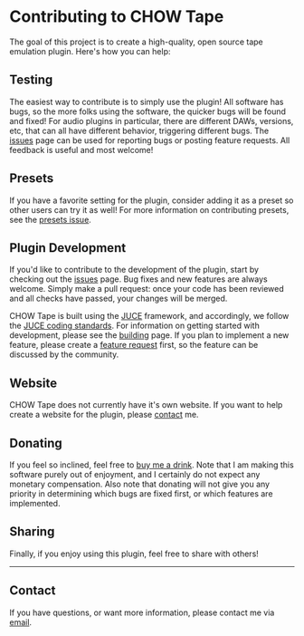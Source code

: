 # Contributing to CHOW Tape

The goal of this project is to create a high-quality,
open source tape emulation plugin. Here's how you can
help:


## Testing

The easiest way to contribute is to simply use the plugin!
All software has bugs, so the more folks using the software,
the quicker bugs will be found and fixed! For audio plugins
in particular, there are different DAWs, versions, etc,
that can all have different behavior, triggering different bugs. The
[issues](https://github.com/jatinchowdhury18/AnalogTapeModel/issues)
page can be used for reporting bugs or posting feature requests.
All feedback is useful and most welcome!


## Presets

If you have a favorite setting for the plugin, consider
adding it as a preset so other users can try it as well!
For more information on contributing presets, see the
[presets issue](https://github.com/jatinchowdhury18/AnalogTapeModel/issues/30).


## Plugin Development

If you'd like to contribute to the development of the plugin,
start by checking out the
[issues](https://github.com/jatinchowdhury18/AnalogTapeModel/issues)
page. Bug fixes and new features are always welcome. Simply
make a pull request: once your code has been reviewed and all
checks have passed, your changes will be merged.

CHOW Tape is built using the [JUCE](https://github.com/juce-framework/JUCE)
framework, and accordingly, we follow the
[JUCE coding standards](https://juce.com/discover/stories/coding-standards).
For information on getting started with development, please see the
[building](https://github.com/jatinchowdhury18/AnalogTapeModel/blob/master/BUILDING.md)
page. If you plan to implement a new feature, please create a
[feature request](https://github.com/jatinchowdhury18/AnalogTapeModel/issues/new?assignees=jatinchowdhury18&labels=enhancement&template=feature_request.md&title=%5BFEATURE%5D)
first, so the feature can be discussed by the community.


## Website

CHOW Tape does not currently have it's own website. If you want to help
create a website for the plugin, please [contact](#Contact) me.


## Donating

If you feel so inclined, feel free to
[buy me a drink](https://www.paypal.com/cgi-bin/webscr?cmd=_s-xclick&hosted_button_id=93S67ZSKMBG68&source=url).
Note that I am making this software purely out of enjoyment,
and I certainly do not expect any monetary compensation. Also
note that donating will not give you any priority in determining
which bugs are fixed first, or which features are implemented.


## Sharing

Finally, if you enjoy using this plugin, feel free to share with
others!


---
## Contact

If you have questions, or want more information, please
contact me via [email](mailto:jatin@ccrma.stanford.edu).
